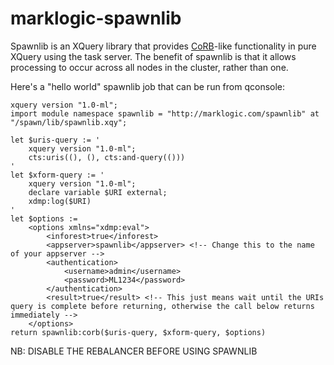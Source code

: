 # marklogic-spawnlib
Spawnlib is an XQuery library that provides [CoRB](https://github.com/marklogic/corb2)-like functionality in pure XQuery using the task server. The benefit of spawnlib is that it allows processing to occur across all nodes in the cluster, rather than one.
 
Here's a "hello world" spawnlib job that can be run from qconsole:
```XQuery
xquery version "1.0-ml";
import module namespace spawnlib = "http://marklogic.com/spawnlib" at "/spawn/lib/spawnlib.xqy";

let $uris-query := '
	xquery version "1.0-ml";
	cts:uris((), (), cts:and-query(()))
'
let $xform-query := '
	xquery version "1.0-ml";
	declare variable $URI external;
	xdmp:log($URI)
'
let $options :=
	<options xmlns="xdmp:eval">
		<inforest>true</inforest>
		<appserver>spawnlib</appserver> <!-- Change this to the name of your appserver -->
		<authentication>
			<username>admin</username>
			<password>ML1234</password>
		</authentication>
		<result>true</result> <!-- This just means wait until the URIs query is complete before returning, otherwise the call below returns immediately -->
	</options>
return spawnlib:corb($uris-query, $xform-query, $options) 
```
NB: DISABLE THE REBALANCER BEFORE USING SPAWNLIB